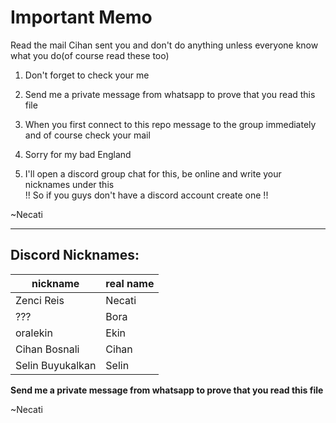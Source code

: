 # Important Memo

Read the mail Cihan sent you and don't do anything unless everyone know what you do(of course read these too)

1. Don't forget to check your me

1. Send me a private message from whatsapp to prove that you read this file

1. When you first connect to this repo message to the group immediately and of course check your mail
1. Sorry for my bad England
1. I'll open a discord group chat for this, be online and write your nicknames under this  
   !! So if you guys don't have a discord account create one !!

~Necati

---

## Discord Nicknames:

| nickname         | real name |
| ---------------- | --------- |
| Zenci Reis       | Necati    |
| ???              | Bora      |
| oralekin         | Ekin      |
| Cihan Bosnali    | Cihan     |
| Selin Buyukalkan | Selin     |

**Send me a private message from whatsapp to prove that you read this file**

~Necati
